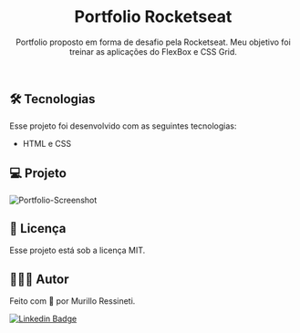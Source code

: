 <h1 align="center"> Portfolio Rocketseat </h1>

<p align="center">
Portfolio proposto em forma de desafio pela Rocketseat. Meu objetivo foi treinar as aplicações do FlexBox e CSS Grid.
</p>

<br>

## 🛠 Tecnologias

Esse projeto foi desenvolvido com as seguintes tecnologias:

- HTML e CSS

## 💻 Projeto

![Portfolio-Screenshot](https://github.com/murilloressineti/desafios-rocketseat/assets/125047522/130b0f4a-0ce8-484b-a17f-f611008288af)


## 📝 Licença

Esse projeto está sob a licença MIT.


## 🙋🏻‍♂️ Autor

Feito com 💙 por Murillo Ressineti.

[![Linkedin Badge](https://img.shields.io/badge/-Murillo-blue?style=flat-square&logo=Linkedin&logoColor=white&link=https://https://www.linkedin.com/in/murilloressineti/)](https://www.linkedin.com/in/murilloressineti/)
